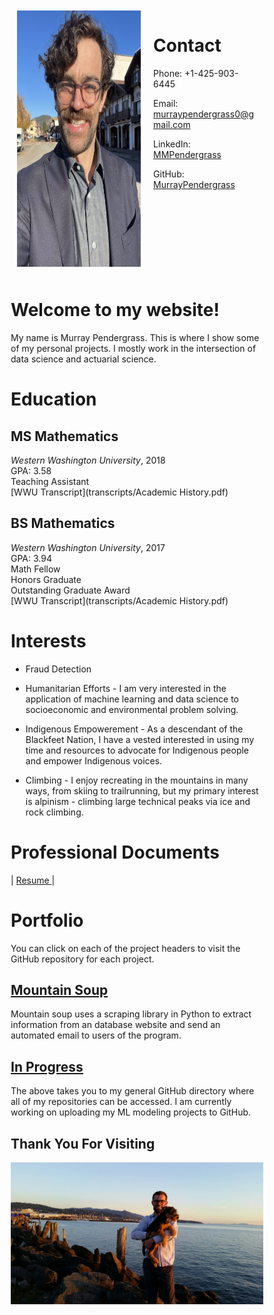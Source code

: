 <style>
* {
  box-sizing: border-box;
}

.row {
  display: flex;
}

/* Create two equal columns that sits next to each other */
.column {
  flex: 50%;
  padding: 10px;
}
</style>

<div class="row">
  <div class="column">
    <img src="./photos/headshot2_1668x2223.jpeg" height="410" width="315" alt="glasses">
  </div>
  <div class="column">
    <h1>Contact</h1>
    <p>Phone: +1-425-903-6445</p>
    <p>Email: <a href="mailto:murraypendergrass0@gmail.com">murraypendergrass0@gmail.com</a> </p>
    <p>LinkedIn: <a href="https://www.linkedin.com/in/mmpendergrass/">MMPendergrass</a></p> 
    <p>GitHub: <a href="https://github.com/MurrayPendergrass">MurrayPendergrass</a></p>
  </div>
</div>

# Welcome to my website!
My name is Murray Pendergrass. This is where I show some of my personal projects. I mostly work in the intersection of data science and actuarial science.

# Education
## MS Mathematics
_Western Washington University_, 2018 <br> 
GPA: 3.58 <br>
Teaching Assistant <br>
[WWU Transcript](transcripts/Academic History.pdf)

## BS Mathematics
_Western Washington University_, 2017  
GPA: 3.94  
Math Fellow <br> 
Honors Graduate  
Outstanding Graduate Award <br>
[WWU Transcript](transcripts/Academic History.pdf)

# Interests
* Fraud Detection

* Humanitarian Efforts - I am very interested in the application of machine learning and data science to socioeconomic and environmental problem solving.

* Indigenous Empowerement  - As a descendant of the Blackfeet Nation, I have a vested interested in using my time and resources to advocate for Indigenous people and empower Indigenous voices. 

* Climbing - I enjoy recreating in the mountains in many ways, from skiing to trailrunning, but my primary interest is alpinism - climbing large technical peaks via ice and rock climbing.

# Professional Documents
| <a href="https://murraypendergrass.github.io/resume/Resume.pdf" target="_blank"> Resume </a> |

# Portfolio
You can click on each of the project headers to visit the GitHub repository for each project.

## [Mountain Soup](https://github.com/MurrayPendergrass/Mountain_Soup)
Mountain soup uses a scraping library in Python to extract information from an database website and send an automated email to users of the program.

## [In Progress](https://github.com/MurrayPendergrass)
The above takes you to my general GitHub directory where all of my repositories can be accessed. I am currently working on uploading my ML modeling projects to GitHub.

## Thank You For Visiting
<img src="./photos/mendog.jpg">
